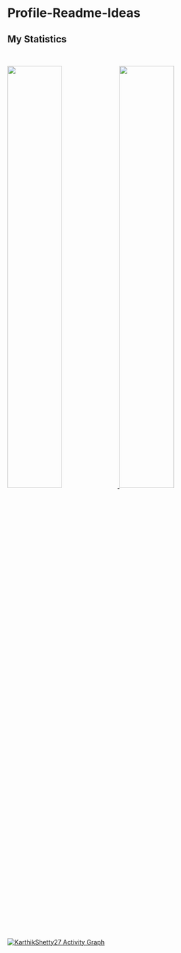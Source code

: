# Profile-Readme-Ideas

## My Statistics

<br/>
<p align="left">
  <a href="https://KarthikShetty27.dev/">
  <img width="49.5%" src="https://github-readme-stats.vercel.app/api?username=KarthikShetty27&show_icons=true&theme=dracula&hide_border=true" />
    <img width="49.5%" src="https://github-readme-streak-stats.herokuapp.com/?user=KarthikShetty27&theme=drak&hide_border=true" />
  </a>
</p>
<br>

[![KarthikShetty27 Activity Graph](https://activity-graph.herokuapp.com/graph?username=KarthikShetty27&custom_title=KarthikShetty27%20Contribution%20Graph&theme=dracula&bg_color=282828&hide_border=true&line=d1a01f&point=c58545)](https://KarthikShetty27.dev)


